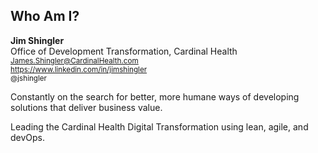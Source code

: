 ## Who Am I?

<strong>Jim Shingler</strong><br>
Office of Development Transformation, Cardinal Health<br>
<small>James.Shingler@CardinalHealth.com</small><br>
<small>https://www.linkedin.com/in/jimshingler</small><br>
<small>@jshingler</small>

<aside class="notes">
Constantly on the search for better, more humane ways of developing solutions that deliver business value.

Leading the Cardinal Health Digital Transformation using lean, agile, and devOps.
</aside>


